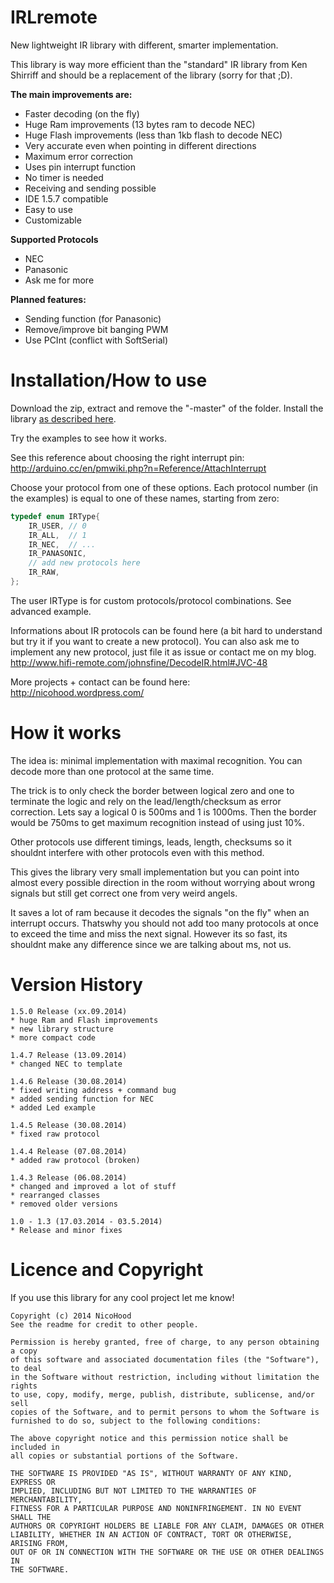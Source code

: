 IRLremote
=========

New lightweight IR library with different, smarter implementation.

This library is way more efficient than the "standard" IR library from Ken Shirriff 
and should be a replacement of the library (sorry for that ;D).

**The main improvements are:**
* Faster decoding (on the fly)
* Huge Ram improvements (13 bytes ram to decode NEC)
* Huge Flash improvements (less than 1kb flash to decode NEC)
* Very accurate even when pointing in different directions
* Maximum error correction
* Uses pin interrupt function
* No timer is needed
* Receiving and sending possible
* IDE 1.5.7 compatible
* Easy to use
* Customizable

**Supported Protocols**
* NEC
* Panasonic 
* Ask me for more

**Planned features:**
* Sending function (for Panasonic)
* Remove/improve bit banging PWM
* Use PCInt (conflict with SoftSerial)

Installation/How to use
=======================

Download the zip, extract and remove the "-master" of the folder.
Install the library [as described here](http://arduino.cc/en/pmwiki.php?n=Guide/Libraries).

Try the examples to see how it works.

See this reference about choosing the right interrupt pin:
http://arduino.cc/en/pmwiki.php?n=Reference/AttachInterrupt

Choose your protocol from one of these options.
Each protocol number (in the examples) is equal to one of these names, starting from zero:
```cpp
typedef enum IRType{
	IR_USER, // 0
	IR_ALL,  // 1
	IR_NEC,  // ...
	IR_PANASONIC,
	// add new protocols here
	IR_RAW,
};
```

The user IRType is for custom protocols/protocol combinations. See advanced example.

Informations about IR protocols can be found here (a bit hard to understand but try it if you want to create a new protocol).
You can also ask me to implement any new protocol, just file it as issue or contact me on my blog.
http://www.hifi-remote.com/johnsfine/DecodeIR.html#JVC-48

More projects + contact can be found here:
http://nicohood.wordpress.com/

How it works
============

The idea is: minimal implementation with maximal recognition.
You can decode more than one protocol at the same time.

The trick is to only check the border between logical zero and one
to terminate the logic and rely on the lead/length/checksum as error correction.
Lets say a logical 0 is 500ms and 1 is 1000ms. Then the border would be 750ms
to get maximum recognition instead of using just 10%.

Other protocols use different timings, leads, length, checksums
so it shouldnt interfere with other protocols even with this method.

This gives the library very small implementation but
you can point into almost every possible direction in the room
without worrying about wrong signals but still get correct one from very weird angels.

It saves a lot of ram because it decodes the signals "on the fly" when an interrupt occurs.
Thatswhy you should not add too many protocols at once to exceed the time and miss the next signal.
However its so fast, its shouldnt make any difference since we are talking about ms, not us.

Version History
===============
```
1.5.0 Release (xx.09.2014)
* huge Ram and Flash improvements
* new library structure
* more compact code

1.4.7 Release (13.09.2014)
* changed NEC to template

1.4.6 Release (30.08.2014)
* fixed writing address + command bug
* added sending function for NEC
* added Led example

1.4.5 Release (30.08.2014)
* fixed raw protocol

1.4.4 Release (07.08.2014)
* added raw protocol (broken)

1.4.3 Release (06.08.2014)
* changed and improved a lot of stuff
* rearranged classes
* removed older versions

1.0 - 1.3 (17.03.2014 - 03.5.2014)
* Release and minor fixes
```

Licence and Copyright
=====================
If you use this library for any cool project let me know!

```
Copyright (c) 2014 NicoHood
See the readme for credit to other people.

Permission is hereby granted, free of charge, to any person obtaining a copy
of this software and associated documentation files (the "Software"), to deal
in the Software without restriction, including without limitation the rights
to use, copy, modify, merge, publish, distribute, sublicense, and/or sell
copies of the Software, and to permit persons to whom the Software is
furnished to do so, subject to the following conditions:

The above copyright notice and this permission notice shall be included in
all copies or substantial portions of the Software.

THE SOFTWARE IS PROVIDED "AS IS", WITHOUT WARRANTY OF ANY KIND, EXPRESS OR
IMPLIED, INCLUDING BUT NOT LIMITED TO THE WARRANTIES OF MERCHANTABILITY,
FITNESS FOR A PARTICULAR PURPOSE AND NONINFRINGEMENT. IN NO EVENT SHALL THE
AUTHORS OR COPYRIGHT HOLDERS BE LIABLE FOR ANY CLAIM, DAMAGES OR OTHER
LIABILITY, WHETHER IN AN ACTION OF CONTRACT, TORT OR OTHERWISE, ARISING FROM,
OUT OF OR IN CONNECTION WITH THE SOFTWARE OR THE USE OR OTHER DEALINGS IN
THE SOFTWARE.
```